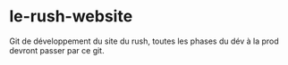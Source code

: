 # le-rush-website


Git de développement du site du rush, toutes les phases du dév à la prod devront passer par ce git. 
